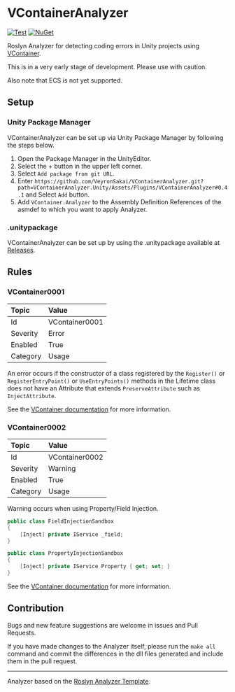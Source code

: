 # VContainerAnalyzer

[![Test](https://github.com/VeyronSakai/VContainerAnalyzer/actions/workflows/test.yml/badge.svg)](https://github.com/VeyronSakai/VContainerAnalyzer/actions/workflows/test.yml)
[![NuGet](https://img.shields.io/nuget/v/VContainerAnalyzer.svg)](https://www.nuget.org/packages/VContainerAnalyzer/)

Roslyn Analyzer for detecting coding errors in Unity projects
using [VContainer](https://github.com/hadashiA/VContainer).

This is in a very early stage of development. Please use with caution.

Also note that ECS is not yet supported.

## Setup

### Unity Package Manager

VContainerAnalyzer can be set up via Unity Package Manager by following the steps below.

1. Open the Package Manager in the UnityEditor.
2. Select the + button in the upper left corner.
3. Select `Add package from git URL`.
4. Enter
   `https://github.com/VeyronSakai/VContainerAnalyzer.git?path=VContainerAnalyzer.Unity/Assets/Plugins/VContainerAnalyzer#0.4.1`
   and Select `Add` button.
5. Add `VContainer.Analyzer` to the Assembly Definition References of the asmdef to which you want to apply Analyzer.

### .unitypackage

VContainerAnalyzer can be set up by using the .unitypackage available
at [Releases](https://github.com/VeyronSakai/VContainerAnalyzer/releases/latest).

## Rules

### VContainer0001

| Topic    | Value          |
|:---------|:---------------|
| Id       | VContainer0001 |
| Severity | Error          |
| Enabled  | True           |
| Category | Usage          |

An error occurs if the constructor of a class registered by the `Register()` or `RegisterEntryPoint()`
or `UseEntryPoints()` methods in the Lifetime class does not have an Attribute that extends `PreserveAttribute` such
as `InjectAttribute`.

See the [VContainer documentation](https://vcontainer.hadashikick.jp/resolving/constructor-injection) for more
information.

### VContainer0002

| Topic    | Value          |
|:---------|:---------------|
| Id       | VContainer0002 |
| Severity | Warning        |
| Enabled  | True           |
| Category | Usage          |

Warning occurs when using Property/Field Injection.

```csharp
public class FieldInjectionSandbox
{
    [Inject] private IService _field;
}

public class PropertyInjectionSandbox
{
    [Inject] private IService Property { get; set; }
}
```

See the [VContainer documentation](https://vcontainer.hadashikick.jp/resolving/constructor-injection) for more
information.

## Contribution

Bugs and new feature suggestions are welcome in issues and Pull Requests.

If you have made changes to the Analyzer itself, please run the `make all` command and commit the differences in the dll
files generated and include them in the pull request.

---
Analyzer based on the [Roslyn Analyzer Template][template].

[template]: https://github.com/DeNA/RoslynAnalyzerTemplate
